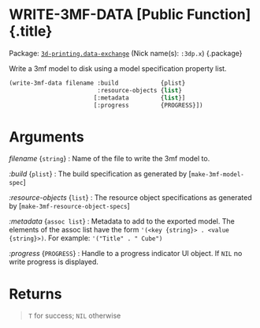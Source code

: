 # WRITE-3MF-DATA [Public Function] {.title}

Package: [`3d-printing.data-exchange`](3D-PRINTING.DATA-EXCHANGE.pkg.md) (Nick name(s): `:3dp.x`) {.package}

Write a 3mf model to disk using a model specification property list.

~~~ lisp
(write-3mf-data filename :build            {plist}
                         :resource-objects {list}
                        [:metadata         {list}]
                        [:progress         {PROGRESS}])
~~~

# Arguments

_filename_ {`string`}
:   Name of the file to write the 3mf model to.

_:build_ {`plist`}
:   The build specification as generated by [`make-3mf-model-spec`]

_:resource-objects_ {`list`}
:   The resource object specifications as generated by
    [`make-3mf-resource-object-specs`]

_:metadata_ {`assoc list`}
:   Metadata to add to the exported model. The elements of the assoc list
    have the form `'(<key {string}> . <value {string}>)`. For example:
    `'("Title" . " Cube")`

_:progress_ {`PROGRESS`}
:   Handle to a progress indicator UI object. If `NIL` no write progress is
    displayed.

# Returns

> `T` for success; `NIL` otherwise
